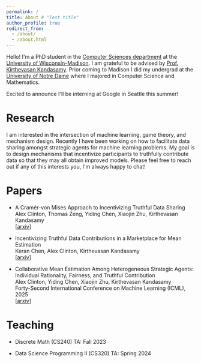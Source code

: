 ```yaml
---
permalink: /
title: About # "Test title"
author_profile: true
redirect_from: 
  - /about/
  - /about.html
---
```


Hello! I'm a PhD student in the [Computer Sciences department]((https://www.cs.wisc.edu)) at the [University of Wisconsin-Madison](https://www.wisc.edu). I am grateful to be advised by [Prof. Kirthevasan Kandasamy](https://pages.cs.wisc.edu/~kandasamy/index.html). Prior coming to Madison I did my undergrad at the [University of Notre Dame](https://www.nd.edu) where I majored in Computer Science and Mathematics. 

Excited to announce I'll be interning at Google in Seattle this summer!

Research
======
I am interested in the intersection of machine learning, game theory, and mechanism design. Recently I have been working on how to facilitate data sharing amongst strategic agents for machine learning problems. My goal is to design mechanisms that incentivize participants to truthfully contribute data so that they may all obtain improved models. Please feel free to reach out if any of this interests you, I'm always happy to chat!

Papers
======

- A Cramér-von Mises Approach to Incentivizing Truthful Data Sharing  
  Alex Clinton, Thomas Zeng, Yiding Chen, Xiaojin Zhu, Kirthevasan Kandasamy  
  [[arxiv](https://arxiv.org/abs/2506.07272)]

- Incentivizing Truthful Data Contributions in a Marketplace for Mean Estimation  
  Keran Chen, Alex Clinton, Kirthevasan Kandasamy  
  [[arxiv](https://arxiv.org/pdf/2502.16052)]

- Collaborative Mean Estimation Among Heterogeneous Strategic Agents: Individual Rationality, Fairness, and Truthful Contribution  
  Alex Clinton, Yiding Chen, Xiaojin Zhu, Kirthevasan Kandasamy  
  Forty-Second International Conference on Machine Learning (ICML), 2025  
  [[arxiv](https://arxiv.org/abs/2407.15881)]

Teaching
======

- Discrete Math (CS240) TA: Fall 2023

- Data Science Programming II (CS320) TA: Spring 2024
